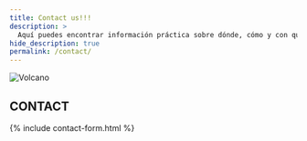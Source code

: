 ```yaml
---
title: Contact us!!!
description: >
  Aquí puedes encontrar información práctica sobre dónde, cómo y con quién surfear
hide_description: true
permalink: /contact/
---
```

![Volcano](/assets/img/about/volcano-pic.jpg)

<strong>CONTACT</strong>
---

{% include contact-form.html %}
